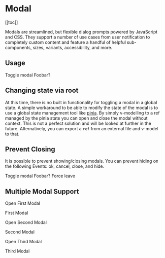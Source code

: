 # Modal

<ClientOnly>
  <Teleport to=".bd-toc">

[[toc]]

  </Teleport>
</ClientOnly>

<div class="lead mb-5">

Modals are streamlined, but flexible dialog prompts powered by JavaScript and CSS. They support a number of use cases from user notification to completely custom content and feature a handful of helpful sub-components, sizes, variants, accessibility, and more.

</div>

## Usage

<HighlightCard>
  <b-button @click="modal = !modal">
    Toggle modal
  </b-button>
  <b-modal v-model="modal" title="Hello, World!">
    Foobar?
  </b-modal>
  <template #html>

```vue
<template>
  <b-button @click="modal = !modal"> Toggle modal </b-button>
  <b-modal v-model="modal"> Foo bar </b-modal>
</template>

<script setup lang="ts">
const modal = ref(false)
</script>
```

  </template>
</HighlightCard>

## Changing state via root

At this time, there is no built in functionality for toggling a modal in a global state. A simple workaround to be able to modify the state of the modal is to use a global state management tool like [pinia](https://pinia.vuejs.org/). By simply v-modelling to a ref managed by the pinia state you can open and close the modal without context. This is not a perfect solution and will be looked at further in the future. Alternatively, you can export a `ref` from an external file and v-model to that.

## Prevent Closing

It is possible to prevent showing/closing modals. You can prevent hiding on the following Events: ok, cancel, close, and hide.

<HighlightCard>
  <b-button @click="preventableModal = !preventableModal">
    Toggle modal
  </b-button>
  <b-modal v-model="preventableModal" title="Hello, World!" @hide.prevent>
    Foobar?
    <b-button @click="preventableModal = false">Force leave</b-button>
  </b-modal>
  <template #html>

```vue
<template>
  <b-button @click="preventableModal = !preventableModal"> Toggle modal </b-button>

  <b-modal v-model="preventableModal" title="Hello, World!" @hide.prevent>
    Foobar?
    <b-button @click="preventableModal = false">Force leave</b-button>
  </b-modal>
</template>

<script setup lang="ts">
const preventableModal = ref(false)
</script>
```

  </template>
</HighlightCard>

## Multiple Modal Support

<HighlightCard>
  <b-button @click="nestedModal1 = !nestedModal1">Open First Modal</b-button>
  <b-modal v-model="nestedModal1" size="lg" title="First Modal" ok-only no-stacking>
    <p class="my-2">First Modal</p>
    <b-button @click="nestedModal2 = !nestedModal2">Open Second Modal</b-button>
  </b-modal>
  <b-modal v-model="nestedModal2" title="Second Modal" ok-only>
    <p class="my-2">Second Modal</p>
    <b-button @click="nestedModal3 = !nestedModal3" size="sm">Open Third Modal</b-button>
  </b-modal>
  <b-modal v-model="nestedModal3" size="sm" title="Third Modal" ok-only>
    <p class="my-1">Third Modal</p>
  </b-modal>
  <template #html>

```vue
<template>
  <b-button @click="nestedModal1 = !nestedModal1">Open First Modal</b-button>

  <b-modal v-model="nestedModal1" size="lg" title="First Modal" ok-only no-stacking>
    <p class="my-2">First Modal</p>
    <b-button @click="nestedModal2 = !nestedModal2">Open Second Modal</b-button>
  </b-modal>

  <b-modal v-model="nestedModal2" title="Second Modal" ok-only>
    <p class="my-2">Second Modal</p>
    <b-button @click="nestedModal3 = !nestedModal3" size="sm">Open Third Modal</b-button>
  </b-modal>

  <b-modal v-model="nestedModal3" size="sm" title="Third Modal" ok-only>
    <p class="my-1">Third Modal</p>
  </b-modal>
</template>

<script setup lang="ts">
const nestedModal1 = ref(false)
const nestedModal2 = ref(false)
const nestedModal3 = ref(false)
</script>
```

  </template>
</HighlightCard>

<ComponentReference :data="data" />

<script setup lang="ts">
import {data} from '../../data/components/modal.data'
import ComponentReference from '../../components/ComponentReference.vue'
import HighlightCard from '../../components/HighlightCard.vue'
import {BCard, BCardBody, BModal, BButton} from 'bootstrap-vue-next'
import {ref} from 'vue'

const modal = ref(false)

const preventableModal = ref(false)

const nestedModal1 = ref(false)
const nestedModal2 = ref(false)
const nestedModal3 = ref(false)
</script>
